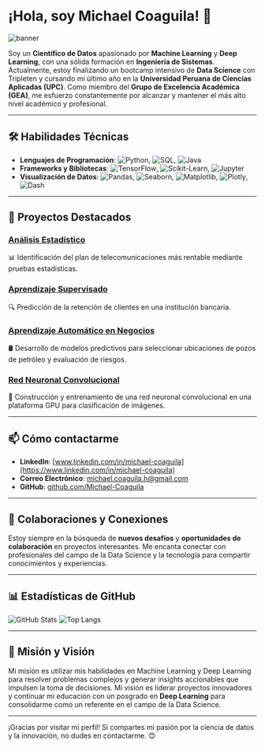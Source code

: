 # ¡Hola, soy Michael Coaguila! 👋

![banner](https://your-link-to-a-banner-image.com/banner.png)

Soy un **Científico de Datos** apasionado por **Machine Learning** y **Deep Learning**, con una sólida formación en **Ingeniería de Sistemas**. Actualmente, estoy finalizando un bootcamp intensivo de **Data Science** con Tripleten y cursando mi último año en la **Universidad Peruana de Ciencias Aplicadas (UPC)**. Como miembro del **Grupo de Excelencia Académica (GEA)**, me esfuerzo constantemente por alcanzar y mantener el más alto nivel académico y profesional.

---

## 🛠 Habilidades Técnicas

- **Lenguajes de Programación**: ![Python](https://img.shields.io/badge/Python-FFD43B?style=for-the-badge&logo=python&logoColor=blue), ![SQL](https://img.shields.io/badge/SQL-4479A1?style=for-the-badge&logo=sql&logoColor=white), ![Java](https://img.shields.io/badge/Java-007396?style=for-the-badge&logo=java&logoColor=white)
- **Frameworks y Bibliotecas**: ![TensorFlow](https://img.shields.io/badge/TensorFlow-FF6F00?style=for-the-badge&logo=tensorflow&logoColor=white), ![Scikit-Learn](https://img.shields.io/badge/Scikit--Learn-F7931E?style=for-the-badge&logo=scikit-learn&logoColor=white), ![Jupyter](https://img.shields.io/badge/Jupyter-F37626?style=for-the-badge&logo=jupyter&logoColor=white)
- **Visualización de Datos**: ![Pandas](https://img.shields.io/badge/Pandas-150458?style=for-the-badge&logo=pandas&logoColor=white), ![Seaborn](https://img.shields.io/badge/Seaborn-4D8FCC?style=for-the-badge&logo=seaborn&logoColor=white), ![Matplotlib](https://img.shields.io/badge/Matplotlib-013243?style=for-the-badge&logo=matplotlib&logoColor=white), ![Plotly](https://img.shields.io/badge/Plotly-3F4F75?style=for-the-badge&logo=plotly&logoColor=white), ![Dash](https://img.shields.io/badge/Dash-000000?style=for-the-badge&logo=dash&logoColor=white)

---

## 🌟 Proyectos Destacados

### [Análisis Estadístico](https://github.com/Michael-Coaguila/analisis-estadistico)
📊 Identificación del plan de telecomunicaciones más rentable mediante pruebas estadísticas.

### [Aprendizaje Supervisado](https://github.com/Michael-Coaguila/aprendizaje-supervisado)
🔍 Predicción de la retención de clientes en una institución bancaria.

### [Aprendizaje Automático en Negocios](https://github.com/Michael-Coaguila/aprendizaje-automatico-negocios)
🛢 Desarrollo de modelos predictivos para seleccionar ubicaciones de pozos de petróleo y evaluación de riesgos.

### [Red Neuronal Convolucional](https://github.com/Michael-Coaguila/red-neuronal-convolucional)
🤖 Construcción y entrenamiento de una red neuronal convolucional en una plataforma GPU para clasificación de imágenes.

---

## 📫 Cómo contactarme

- **LinkedIn**: [www.linkedin.com/in/michael-coaguila](https://www.linkedin.com/in/michael-coaguila)
- **Correo Electrónico**: [michael.coaguila.h@gmail.com](mailto:michael.coaguila.h@gmail.com)
- **GitHub**: [github.com/Michael-Coaguila](https://github.com/Michael-Coaguila)

---

## 🚀 Colaboraciones y Conexiones

Estoy siempre en la búsqueda de **nuevos desafíos** y **oportunidades de colaboración** en proyectos interesantes. Me encanta conectar con profesionales del campo de la Data Science y la tecnología para compartir conocimientos y experiencias.

---

## 📊 Estadísticas de GitHub

![GitHub Stats](https://github-readme-stats.vercel.app/api?username=Michael-Coaguila&show_icons=true&theme=radical)
![Top Langs](https://github-readme-stats.vercel.app/api/top-langs/?username=Michael-Coaguila&layout=compact&theme=radical)

---

## 🎯 Misión y Visión

Mi misión es utilizar mis habilidades en Machine Learning y Deep Learning para resolver problemas complejos y generar insights accionables que impulsen la toma de decisiones. Mi visión es liderar proyectos innovadores y continuar mi educación con un posgrado en **Deep Learning** para consolidarme como un referente en el campo de la Data Science.

---

¡Gracias por visitar mi perfil! Si compartes mi pasión por la ciencia de datos y la innovación, no dudes en contactarme. 😊


